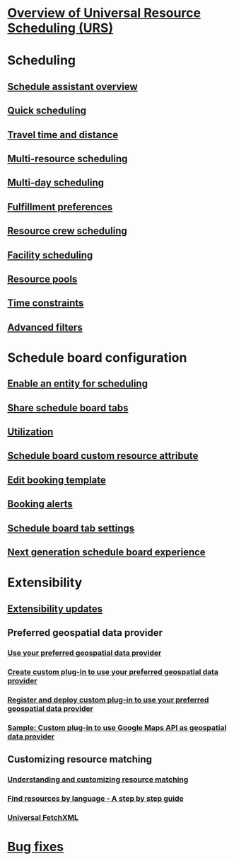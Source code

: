# [Overview of Universal Resource Scheduling (URS)](schedule-anything-with-universal-resource-scheduling.md)

# Scheduling
## [Schedule assistant overview](schedule-assistant.md)
## [Quick scheduling](quick-scheduling.md)
## [Travel time and distance](schedule-travel-time.md)
## [Multi-resource scheduling](multi-resource-scheduling-requirement-groups.md)
## [Multi-day scheduling](schedule-multi-day-work.md)
## [Fulfillment preferences](fulfillment-preferences.md)
## [Resource crew scheduling](resource-crews.md)
## [Facility scheduling](facility-scheduling.md)
## [Resource pools](resource-pools.md)
## [Time constraints](schedule-time-constraints.md)
## [Advanced filters](schedule-assistant-advanced-filters.md)

# Schedule board configuration
## [Enable an entity for scheduling](schedule-new-entity.md)
## [Share schedule board tabs](share-schedule-board-tab.md)
## [Utilization](schedule-board-utilization.md)
## [Schedule board custom resource attribute](extend-schedule-board-custom-resource-attribute.md)
## [Edit booking template](booking-template.md)
## [Booking alerts](booking-alert.md)
## [Schedule board tab settings](schedule-board-tab-settings.md)
## [Next generation schedule board experience](preview-schedule-board.md)

# Extensibility
## [Extensibility updates](developer/extensibility-release-notes.md)
## Preferred geospatial data provider
### [Use your preferred geospatial data provider](developer/use-preferred-geospatial-data-provider.md)
### [Create custom plug-in to use your preferred geospatial data provider](developer/create-custom-plugin-preferred-geospatial-data-provider.md)
### [Register and deploy custom plug-in to use your preferred geospatial data provider](developer/register-deploy-custom-plugin-preferred-geospatial-data-provider.md)
### [Sample: Custom plug-in to use Google Maps API as geospatial data provider](developer/sample-custom-plugin-google-geospatial-data-provider.md)
## Customizing resource matching
### [Understanding and customizing resource matching](developer/understanding-and-customizing-resource-matching-in-urs.md)
### [Find resources by language - A step by step guide](developer/extending-urs-step-by-step.md)
### [Universal FetchXML](developer/universal-fetchxml.md)

# [Bug fixes](bug-fixes.md)

